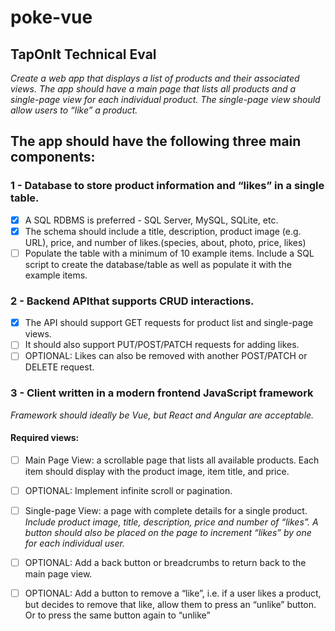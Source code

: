 # poke-vue

## TapOnIt Technical Eval

_Create a web app that displays a list of products and their associated views. The app should have a main page that lists all products and a single-page view for each individual product. The single-page view should allow users to “like” a product._

## The app should have the following ​three​ main components:

### 1 - Database​ to store product information and “likes” in a single table.
- [x] A SQL RDBMS is preferred - SQL Server, MySQL, SQLite, etc.
- [x] The schema should include a title, description, product image (e.g. URL), price, and number of likes.(species, about, photo, price, likes)
- [ ] Populate the table with a minimum of 10 example items. Include a SQL script to create the database/table as well as populate it with the example items.

### 2 - Backend API ​that supports CRUD interactions.
- [x] The API should support GET requests for product list and single-page views.
- [ ] It should also support PUT/POST/PATCH requests for adding likes.
- [ ] OPTIONAL: Likes can also be removed with another POST/PATCH or DELETE request.

### 3 - Client ​written in a modern frontend JavaScript framework
_Framework should ideally be Vue, but React and Angular are acceptable._ 
#### Required views:
- [ ] Main Page View:​ a scrollable page that lists all available products. Each item should display with the product image, item title, and price.
- [ ] OPTIONAL: Implement infinite scroll or pagination.

- [ ] Single-page View:​ a page with complete details for a single product.
_Include product image, title, description, price and number of “likes”. A button should also be placed on the page to increment “likes” by one for each individual user._
- [ ] OPTIONAL: Add a back button or breadcrumbs to return back to the main page view.
- [ ] OPTIONAL: Add a button to remove a “like”, i.e. if a user likes a product, but decides to remove that like, allow them to press an “unlike” button. Or to press the same button again to “unlike”
